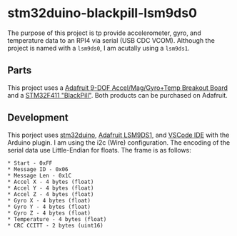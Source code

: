 # stm32duino-blackpill-lsm9ds0

The purpose of this project is tp provide accelerometer, gyro, and temperature data to an RPI4 via serial (USB CDC VCOM). Although the project is named with a `lsm9ds0`, I am acutally using a `lsm9ds1`.

## Parts

This project uses a [Adafruit 9-DOF Accel/Mag/Gyro+Temp Breakout Board](https://www.adafruit.com/product/3387) and a [STM32F411 "BlackPill"](https://www.adafruit.com/product/4877). Both products can be purchased on Adafruit.

## Development

This porject uses [stm32duino](https://github.com/stm32duino/Arduino_Core_STM32), [Adafruit LSM9DS1](https://github.com/adafruit/Adafruit_LSM9DS1), and [VSCode IDE](https://code.visualstudio.com/) with the Arduino plugin. I am using the i2c (Wire) configuration. The encoding of the serial data use Little-Endian for floats. The frame is as follows:

    * Start - 0xFF
    * Message ID - 0x06
    * Message Len - 0x1C
    * Accel X - 4 bytes (float)
    * Accel Y - 4 bytes (float)
    * Accel Z - 4 bytes (float)
    * Gyro X - 4 bytes (float)
    * Gyro Y - 4 bytes (float)
    * Gyro Z - 4 bytes (float)
    * Temperature - 4 bytes (float)
    * CRC CCITT - 2 bytes (uint16)

